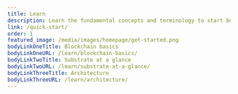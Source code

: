 ```yaml
---
title: Learn
description: Learn the fundamental concepts and terminology to start building your blockchain using the Substrate framework.
link: /quick-start/
order: 1
featured_image: /media/images/homepage/get-started.png
bodyLinkOneTitle: Blockchain basics
bodyLinkOneURL: /learn/blockchain-basics/
bodyLinkTwoTitle: Substrate at a glance
bodyLinkTwoURL: /learn/substrate-at-a-glance/
bodyLinkThreeTitle: Architecture
bodyLinkThreeURL: /learn/architecture/
---
```

